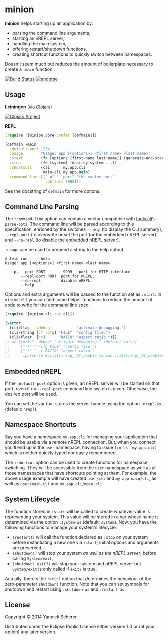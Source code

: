 # minion

__minion__ helps starting up an application by:

- parsing the command line arguments,
- starting an nREPL server,
- handling the main system,
- offering restart/shutdown functions,
- creating shortcut functions to quickly switch between namespaces.

Doesn't seem much but reduces the amount of boilerplate necessary to create a `-main` function.

[![Build Status](https://travis-ci.org/xsc/minion.svg?branch=master)](https://travis-ci.org/xsc/minion)
[![endorse](https://api.coderwall.com/xsc/endorsecount.png)](https://coderwall.com/xsc)

## Usage

__Leiningen__ ([via Clojars](https://clojars.org/minion))

[![Clojars Project](http://clojars.org/minion/latest-version.svg)](http://clojars.org/minion)

__REPL__

```clojure
(require '[minion.core :refer [defmain]])

(defmain -main
  :default-port 1234
  :usage        "Usage: app [<options>] <first name> <last name>"
  :start        (fn [options [first-name last-name]] (generate-and-start-system ...))
  :stop         (fn [system] (destroy-system ...))
  :shortcuts    {cli      my.app.cli
                 main-cli my.app.main}
  :command-line [["-p" "--port" "the system port"
                  :default 9999]])
```

See the docstring of `defmain` for more options.

## Command Line Parsing

The `:command-line` option can contain a vector compatible with [tools.cli](https://github.com/clojure/tools.cli)'s
`parse-opts`. The command line will be parsed according to this specification, enriched by the switches `--help`
(to display the CLI summary), `--repl-port` (to overwrite or set the port for the embedded nREPL server) and
`--no-repl` (to disable the embedded nREPL server).

`:usage` can be used to prepend a string to the help output.

```
$ lein run -- --help
Usage: app [<options>] <first name> <last name>

   -p, --port PORT        9999   port for HTTP interface
       --repl-port PORT  port for nREPL.
       --no-repl         disable nREPL.
       --help

```

Options and extra arguments will be passed to the function set as `:start`. In `minion.cli` you can find
some helper functions to reduce the amount of code to write for the command line spec:

```clojure
(require '[minion.cli :as cli])

(vector
  (cli/flag   :debug            "activate debugging.")
  (cli/string [:f :cfg] "FILE"  "config file.")
  (cli/float  [:r]      "RATIO" "aspect ratio.")])
;; => [[nil "--debug" "activate debugging." :default false]
;;     ["-f" "--cfg FILE" "config file."]
;;     ["-r" "--r RATIO" "aspect ratio."
;;      :parse-fn #<cli$string__GT_double minion.cli$string__GT_double@58bca166>]]
```

## Embedded nREPL

If the `:default-port` option is given, an nREPL server will be started on that port, even if no `--repl-port`
command line switch is given. Otherwise, the desired port will be used.

You can set the var that stores the server handle using the option `:nrepl-as` (default: `nrepl`).

## Namespace Shortcuts

Say you have a namespace `my.app.cli` for managing your application that should be usable via a remote nREPL
connection. But, when you connect you'll end up in the `user` namespace, having to issue `(in-ns 'my.app.cli)` which
is neither quickly typed nor easily remembered.

The `:shortcut` option can be used to create functions for namespace switching. They will be accessible from the `user`
namespace as well as all those namespaces that have shortcuts pointing at them. For example, the above usage example
will have created `user/cli` and `my.app.main/cli`, as well as `user/main-cli` and `my.app.cli/main-cli`.

## System Lifecycle

The function stored in `:start` will be called to create whatever value is representing your system. This value will
be stored in a var whose name is determined via the option `:system-as` (default: `system`). Now, you have the following
functions to manage your system's lifecycle:

- `(restart!)` will call the function declared as `:stop` on your system before instantiating a new one via `:start`;
  initial options and arguments are preserved,
- `(shutdown!)` will stop your system _as well as the nREPL server_, before calling `System/exit`,
- `(shutdown! exit?)` will stop your system and nREPL server but `System/exit` is only called if `exit?` is true.

Actually, there's the `:exit?` option that determines the behaviour of the zero-parameter `shutdown!` function.
Note that you can set symbols for shutdown and restart using `:shutdown-as` and `:restart-as`.

## License

Copyright &copy; 2014 Yannick Scherer

Distributed under the Eclipse Public License either version 1.0 or (at
your option) any later version.
